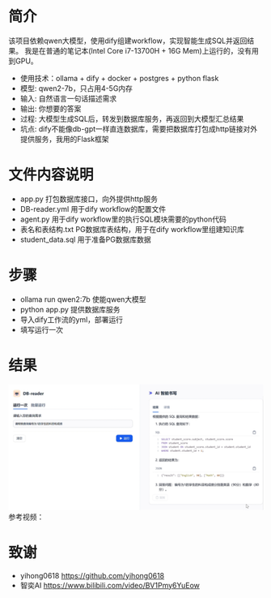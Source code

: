 # 简介 
该项目依赖qwen大模型，使用dify组建workflow，实现智能生成SQL并返回结果。
我是在普通的笔记本(Intel Core i7-13700H + 16G Mem)上运行的，没有用到GPU。

- 使用技术：ollama + dify + docker + postgres + python flask
- 模型: qwen2-7b，只占用4-5G内存
- 输入: 自然语言一句话描述需求
- 输出: 你想要的答案
- 过程: 大模型生成SQL后，转发到数据库服务，再返回到大模型汇总结果
- 坑点: dify不能像db-gpt一样直连数据库，需要把数据库打包成http链接对外提供服务，我用的Flask框架

# 文件内容说明
- app.py 打包数据库接口，向外提供http服务
- DB-reader.yml 用于dify workflow的配置文件
- agent.py 用于dify workflow里的执行SQL模块需要的python代码
- 表名和表结构.txt PG数据库表结构，用于在dify workflow里组建知识库
- student_data.sql 用于准备PG数据库数据

# 步骤
- ollama run qwen2:7b 使能qwen大模型
- python app.py 提供数据库服务
- 导入dify工作流的yml，部署运行
- 填写运行一次

# 结果
![查询测试](result.png)
参考视频：

# 致谢
- yihong0618 https://github.com/yihong0618
- 智奕AI https://www.bilibili.com/video/BV1Pmy6YuEow